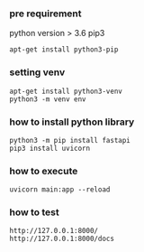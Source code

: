 
### pre requirement
python version > 3.6
pip3
```
apt-get install python3-pip
```

### setting venv
```
apt-get install python3-venv
python3 -m venv env
```


### how to install python library
```
python3 -m pip install fastapi
pip3 install uvicorn
```

### how to execute
```
uvicorn main:app --reload
```

### how to test
```
http://127.0.0.1:8000/
http://127.0.0.1:8000/docs

```

